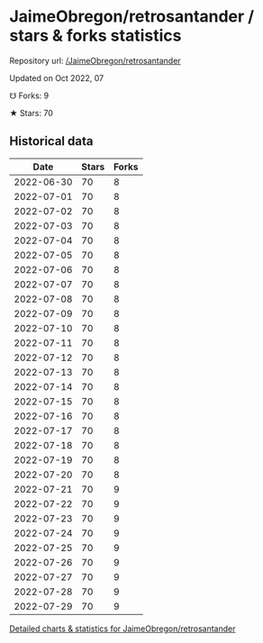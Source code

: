 # JaimeObregon/retrosantander / stars & forks statistics

Repository url: [/JaimeObregon/retrosantander](https://github.com/JaimeObregon/retrosantander)

Updated on Oct 2022, 07

☋ Forks: 9

★ Stars: 70

## Historical data
| Date | Stars | Forks |
|------|-------|-------|
| 2022-06-30 | 70 | 8 | 
| 2022-07-01 | 70 | 8 | 
| 2022-07-02 | 70 | 8 | 
| 2022-07-03 | 70 | 8 | 
| 2022-07-04 | 70 | 8 | 
| 2022-07-05 | 70 | 8 | 
| 2022-07-06 | 70 | 8 | 
| 2022-07-07 | 70 | 8 | 
| 2022-07-08 | 70 | 8 | 
| 2022-07-09 | 70 | 8 | 
| 2022-07-10 | 70 | 8 | 
| 2022-07-11 | 70 | 8 | 
| 2022-07-12 | 70 | 8 | 
| 2022-07-13 | 70 | 8 | 
| 2022-07-14 | 70 | 8 | 
| 2022-07-15 | 70 | 8 | 
| 2022-07-16 | 70 | 8 | 
| 2022-07-17 | 70 | 8 | 
| 2022-07-18 | 70 | 8 | 
| 2022-07-19 | 70 | 8 | 
| 2022-07-20 | 70 | 8 | 
| 2022-07-21 | 70 | 9 | 
| 2022-07-22 | 70 | 9 | 
| 2022-07-23 | 70 | 9 | 
| 2022-07-24 | 70 | 9 | 
| 2022-07-25 | 70 | 9 | 
| 2022-07-26 | 70 | 9 | 
| 2022-07-27 | 70 | 9 | 
| 2022-07-28 | 70 | 9 | 
| 2022-07-29 | 70 | 9 | 


[Detailed charts & statistics for JaimeObregon/retrosantander](https://reviewgithub.com/rep/JaimeObregon/retrosantander)
